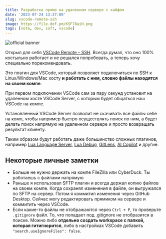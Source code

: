 ```yaml
---
title: Разработка прямо на удаленном сервере с кайфом
date: '2023-07-24 13:37:00'
slug: vscode-remote-ssh
image: https://file.def.pm/K5F78aiH.png
tags: [note, dev, soft, vscode]
---
```


![official banner](https://file.def.pm/K5F78aiH.png)

Открыл для себя [VSCode Remote – SSH](https://marketplace.visualstudio.com/items?itemName=ms-vscode-remote.remote-ssh). Всегда думал, что оно 100% костыльно работает и не решался попробовать, а теперь хочу специально порекомендовать.

<!--truncate-->

Это плагин для VSCode, который позволяет подключиться по SSH к Linux/Windows/Mac хосту **и работать с ним, словно файлы находятся на своем компе**.

При первом подключении VSCode сам за пару секунд установит на удаленном хосте VSCode Server, с которым будет общаться наш VSCode на компе.

Установленный VSCode Server позволит не скачивать все файлы себе на комп, чтобы например быстро осуществлять поиск по ним, а будет делать поиск напрямую на удаленном сервере и просто возвращать результат клиенту.

Таким образом будут работать даже большинство сложных плагинов, например [Lua Language Server](https://marketplace.visualstudio.com/items?itemName=sumneko.lua), [Lua Debug](https://marketplace.visualstudio.com/items?itemName=actboy168.lua-debug), [GitLens](https://marketplace.visualstudio.com/items?itemName=eamodio.gitlens), [AI Copilot](https://marketplace.visualstudio.com/items?itemName=GitHub.copilot) и другие.


## Некоторые личные заметки

- Больше не нужно держать на компе FileZilla или CyberDuck. Ты работаешь с файлами напрямую
- Раньше я использовал SFTP плагин и всегда держал копию файлов на своем компе. Когда сохранял изменения в файле, он выгружался по SFTP на сервер. Потом я коммитил изменения через GitHub Desktop. Сейчас могу редактировать прямиком на сервере и коммитить через VSCode.
- Если какие-то файлы не отображаются через `Ctrl + P`, то проверьте `.gitignore` файл. То, что попадает под .gitignore не отобразится в поиске. Можно либо **отдельно создать workspace с папкой, которая гитигнорится**, либо в настройках VSCode добавить `"search.useIgnoreFiles": false`.
